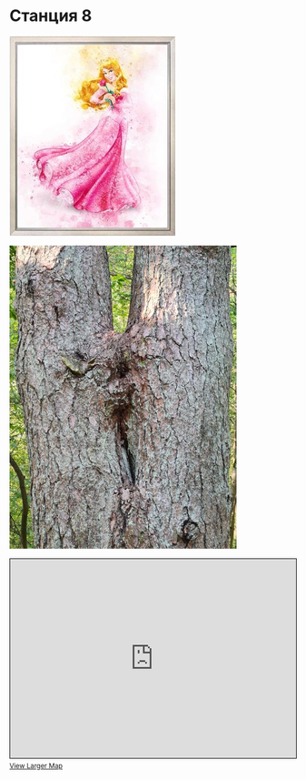 <script type="javscript">if (!document.cookie.split('; ').find(row => row.startsWith('questStarted'))) { window.location.href = "404.md" }</script>

# Станция 8

![Stage 8](img/08.jpg)

![Path 8](path/08.jpg)

<iframe width="100%" height="350" frameborder="0" scrolling="no" marginheight="0" marginwidth="0" src="https://www.openstreetmap.org/export/embed.html?bbox=24.87409830093384%2C59.46268743283731%2C24.88276720046997%2C59.46650858854088&amp;layer=mapnik&amp;marker=59.46459806469172%2C24.878432750701904" style="border: 1px solid black"></iframe><br/><small><a href="https://www.openstreetmap.org/?mlat=59.46460&amp;mlon=24.87843#map=17/59.46460/24.87843&amp;layers=N">View Larger Map</a></small>